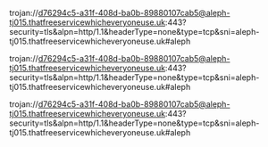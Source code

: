 trojan://d76294c5-a31f-408d-ba0b-89880107cab5@aleph-tj015.thatfreeservicewhicheveryoneuse.uk:443?security=tls&alpn=http/1.1&headerType=none&type=tcp&sni=aleph-tj015.thatfreeservicewhicheveryoneuse.uk#aleph




trojan://d76294c5-a31f-408d-ba0b-89880107cab5@aleph-tj015.thatfreeservicewhicheveryoneuse.uk:443?security=tls&alpn=http/1.1&headerType=none&type=tcp&sni=aleph-tj015.thatfreeservicewhicheveryoneuse.uk#aleph




trojan://d76294c5-a31f-408d-ba0b-89880107cab5@aleph-tj015.thatfreeservicewhicheveryoneuse.uk:443?security=tls&alpn=http/1.1&headerType=none&type=tcp&sni=aleph-tj015.thatfreeservicewhicheveryoneuse.uk#aleph
